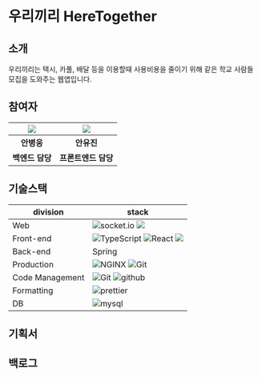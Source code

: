 # 우리끼리 HereTogether

## 소개

우리끼리는 택시, 카풀, 배달 등을 이용할때 사용비용을 줄이기 위해 같은 학교 사람들 모집을 도와주는 웹앱입니다.

## 참여자

| ![](https://github.com/gomster96.png) | ![](https://github.com/Eugenius1st.png) |
| :-----------------------------------: | :-------------------------------------: |
|              **안병웅**               |               **안유진**                |
|            **백엔드 담당**            |           **프론트엔드 담당**           |

## 기술스택

| division        | stack                                                                                                                                                                                                      |
| --------------- | ---------------------------------------------------------------------------------------------------------------------------------------------------------------------------------------------------------- |
| Web             | ![socket.io](https://img.shields.io/badge/socket.io-lightgray?logo=socket.io&colorA=gray) ![](<http://img.shields.io/badge/-SSE-3776AB()?style=()>)                                                        |
| Front-end       | ![TypeScript](https://img.shields.io/badge/TypeScript-blue?logo=TypeScript&colorA=gray) ![React](https://img.shields.io/badge/React-lightblue?logo=React&colorA=gray) ![](https://i.imgur.com/0l2c3Fe.png) |
| Back-end        | Spring                                                                                                                                                                                                     |
| Production      | ![NGINX](https://img.shields.io/badge/NGINX-green?logo=NginX&colorA=gray) ![Git](https://img.shields.io/badge/GitHub_Actions-purple?logo=github&colorA=gray)                                               |
| Code Management | ![Git](https://img.shields.io/badge/Git-red?logo=Git&colorA=gray) ![github](https://img.shields.io/badge/GitHub-lightgray?logo=github&colorA=gray)                                                         |
| Formatting      | ![prettier](https://img.shields.io/badge/prettier-yellow?logo=prettier&colorA=gray)                                                                                                                        |
| DB              | ![mysql](https://img.shields.io/badge/mysql-blue?logo=mySQL&colorA=gray)                                                                                                                                   |

## 기획서

## 백로그
